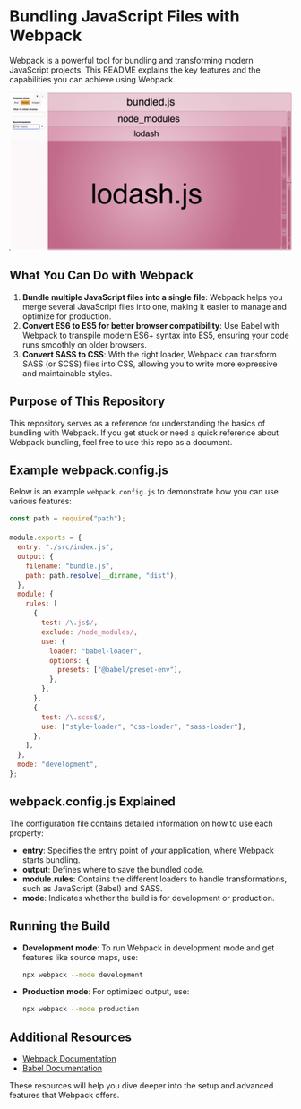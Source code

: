 # Bundling JavaScript Files with Webpack

Webpack is a powerful tool for bundling and transforming modern JavaScript projects. This README explains the key features and the capabilities you can achieve using Webpack.

![webpack-bundle-analyzer](/images/webpack-bundle-analyzer.png)

## What You Can Do with Webpack

1. **Bundle multiple JavaScript files into a single file**: Webpack helps you merge several JavaScript files into one, making it easier to manage and optimize for production.
2. **Convert ES6 to ES5 for better browser compatibility**: Use Babel with Webpack to transpile modern ES6+ syntax into ES5, ensuring your code runs smoothly on older browsers.
3. **Convert SASS to CSS**: With the right loader, Webpack can transform SASS (or SCSS) files into CSS, allowing you to write more expressive and maintainable styles.

## Purpose of This Repository

This repository serves as a reference for understanding the basics of bundling with Webpack. If you get stuck or need a quick reference about Webpack bundling, feel free to use this repo as a document.

## Example webpack.config.js

Below is an example `webpack.config.js` to demonstrate how you can use various features:

```js
const path = require("path");

module.exports = {
  entry: "./src/index.js",
  output: {
    filename: "bundle.js",
    path: path.resolve(__dirname, "dist"),
  },
  module: {
    rules: [
      {
        test: /\.js$/,
        exclude: /node_modules/,
        use: {
          loader: "babel-loader",
          options: {
            presets: ["@babel/preset-env"],
          },
        },
      },
      {
        test: /\.scss$/,
        use: ["style-loader", "css-loader", "sass-loader"],
      },
    ],
  },
  mode: "development",
};
```

## webpack.config.js Explained

The configuration file contains detailed information on how to use each property:

- **entry**: Specifies the entry point of your application, where Webpack starts bundling.
- **output**: Defines where to save the bundled code.
- **module.rules**: Contains the different loaders to handle transformations, such as JavaScript (Babel) and SASS.
- **mode**: Indicates whether the build is for development or production.

## Running the Build

- **Development mode**: To run Webpack in development mode and get features like source maps, use:
  ```bash
  npx webpack --mode development
  ```
- **Production mode**: For optimized output, use:
  ```bash
  npx webpack --mode production
  ```

## Additional Resources

- [Webpack Documentation](https://webpack.js.org/)
- [Babel Documentation](https://babeljs.io/docs/en/)

These resources will help you dive deeper into the setup and advanced features that Webpack offers.
